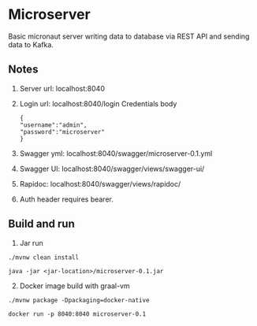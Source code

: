 # Microserver

Basic micronaut server writing data to database via REST API and sending data to Kafka.

## Notes

1. Server url: localhost:8040
2. Login url: localhost:8040/login
Credentials body
   ```
   {
   "username":"admin",
   "password":"microserver"
   }
    ```

3. Swagger yml: localhost:8040/swagger/microserver-0.1.yml
4. Swagger UI: localhost:8040/swagger/views/swagger-ui/
5. Rapidoc: localhost:8040/swagger/views/rapidoc/
6. Auth header requires bearer.


## Build and run

1. Jar run
```
./mvnw clean install

java -jar <jar-location>/microserver-0.1.jar 

```

2. Docker image build with graal-vm
```
./mvnw package -Dpackaging=docker-native

docker run -p 8040:8040 microserver-0.1
```
